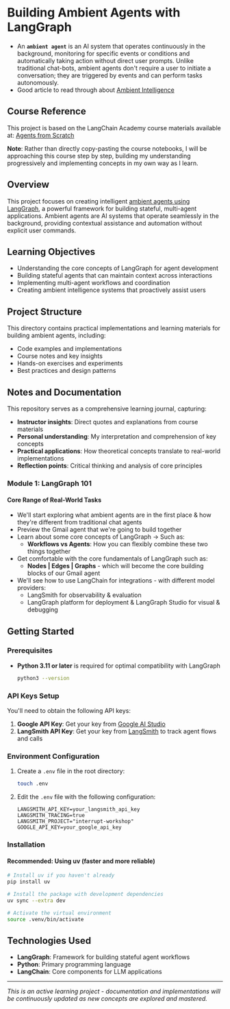# Building Ambient Agents with LangGraph

- An **`ambient agent`** is an AI system that operates continuously in the background, monitoring for specific events or conditions and automatically taking action without direct user prompts. Unlike traditional chat-bots, ambient agents don't require a user to initiate a conversation; they are triggered by events and can perform tasks autonomously.
- Good article to read through about [Ambient Intelligence](https://www.amazon.science/blog/ambient-intelligence-will-accelerate-advancements-in-general-ai)

## Course Reference

This project is based on the LangChain Academy course materials available at: [Agents from Scratch](https://github.com/langchain-ai/agents-from-scratch)

**Note**: Rather than directly copy-pasting the course notebooks, I will be approaching this course step by step, building my understanding progressively and implementing concepts in my own way as I learn.

## Overview

This project focuses on creating intelligent [ambient agents using LangGraph](https://academy.langchain.com/courses/ambient-agents), a powerful framework for building stateful, multi-agent applications. Ambient agents are AI systems that operate seamlessly in the background, providing contextual assistance and automation without explicit user commands.

## Learning Objectives

- Understanding the core concepts of LangGraph for agent development
- Building stateful agents that can maintain context across interactions
- Implementing multi-agent workflows and coordination
- Creating ambient intelligence systems that proactively assist users

## Project Structure

This directory contains practical implementations and learning materials for building ambient agents, including:

- Code examples and implementations
- Course notes and key insights
- Hands-on exercises and experiments
- Best practices and design patterns

## Notes and Documentation

This repository serves as a comprehensive learning journal, capturing:

- **Instructor insights**: Direct quotes and explanations from course materials
- **Personal understanding**: My interpretation and comprehension of key concepts
- **Practical applications**: How theoretical concepts translate to real-world implementations
- **Reflection points**: Critical thinking and analysis of core principles

### Module 1: LangGraph 101

#### Core Range of Real-World Tasks

- We'll start exploring what ambient agents are in the first place & how they're different from traditional chat agents
- Preview the Gmail agent that we're going to build together
- Learn about some core concepts of LangGraph → Such as:
  - **Workflows vs Agents**: How you can flexibly combine these two things together
- Get comfortable with the core fundamentals of LangGraph such as:
  - **Nodes | Edges | Graphs** - which will become the core building blocks of our Gmail agent
- We'll see how to use LangChain for integrations - with different model providers:
  - LangSmith for observability & evaluation
  - LangGraph platform for deployment & LangGraph Studio for visual & debugging

## Getting Started

### Prerequisites

- **Python 3.11 or later** is required for optimal compatibility with LangGraph

  ```bash
  python3 --version
  ```

### API Keys Setup

You'll need to obtain the following API keys:

1. **Google API Key**: Get your key from [Google AI Studio](https://aistudio.google.com/app/apikey)
2. **LangSmith API Key**: Get your key from [LangSmith](https://smith.langchain.com/) to track agent flows and calls

### Environment Configuration

1. Create a `.env` file in the root directory:

   ```bash
   touch .env
   ```

2. Edit the `.env` file with the following configuration:

   ```env
   LANGSMITH_API_KEY=your_langsmith_api_key
   LANGSMITH_TRACING=true
   LANGSMITH_PROJECT="interrupt-workshop"
   GOOGLE_API_KEY=your_google_api_key
   ```

### Installation

#### Recommended: Using uv (faster and more reliable)

```bash
# Install uv if you haven't already
pip install uv

# Install the package with development dependencies
uv sync --extra dev

# Activate the virtual environment
source .venv/bin/activate
```

## Technologies Used

- **LangGraph**: Framework for building stateful agent workflows
- **Python**: Primary programming language
- **LangChain**: Core components for LLM applications

---

_This is an active learning project - documentation and implementations will be continuously updated as new concepts are explored and mastered._
